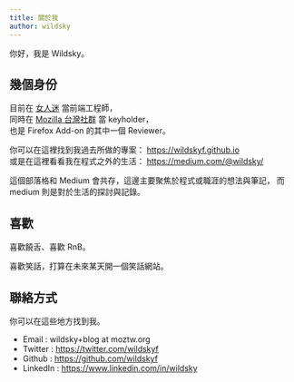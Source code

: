 ```yaml
---
title: 關於我
author: wildsky
---
```

<!-- date: 2017-02-03T17:08:31+00:00 -->

你好，我是 Wildsky。

## 幾個身份

目前在 [女人迷](https://womany.net) 當前端工程師，<br />
同時在 [Mozilla 台灣社群](https://moztw.org) 當 keyholder，<br />
也是 Firefox Add-on 的其中一個 Reviewer。

你可以在這裡找到我過去所做的專案： <https://wildskyf.github.io> <br />
或是在這裡看看我在程式之外的生活： <https://medium.com/@wildsky/>

這個部落格和 Medium 會共存，這邊主要聚焦於程式或職涯的想法與筆記，
而 medium 則是對於生活的探討與記錄。


## 喜歡

喜歡饒舌、喜歡 RnB。

喜歡笑話，打算在未來某天開一個笑話網站。

## 聯絡方式

你可以在這些地方找到我。

- Email : wildsky+blog at moztw.org
- Twitter : <https://twitter.com/wildskyf>
- Github : <https://github.com/wildskyf>
- LinkedIn : <https://www.linkedin.com/in/wildsky>


